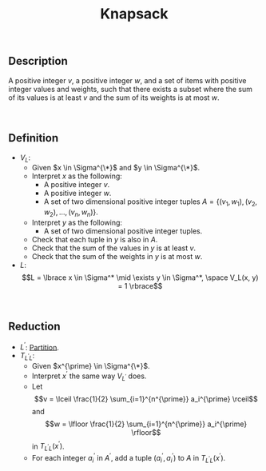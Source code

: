# $$\text{Knapsack}$$

<br>

## Description

A positive integer $v$, a positive integer $w$, and a set of items with positive integer values and weights, such that there exists a subset where the sum of its values is at least $v$ and the sum of its weights is at most $w$.

<br>

## Definition

- $V_L$:
  - Given $x \in \Sigma^{\*}$ and $y \in \Sigma^{\*}$.
  - Interpret $x$ as the following:
    - A positive integer $v$.
    - A positive integer $w$.
    - A set of two dimensional positive integer tuples $A = \lbrace (v_1, w_1), (v_2, w_2), ..., (v_n, w_n) \rbrace$.
  - Interpret $y$ as the following:
    - A set of two dimensional positive integer tuples.
  - Check that each tuple in $y$ is also in $A$.
  - Check that the sum of the values in $y$ is at least $v$.
  - Check that the sum of the weights in $y$ is at most $w$.
- $L$: $$L = \lbrace x \in \Sigma^* \mid \exists y \in \Sigma^*, \space V_L(x, y) = 1 \rbrace$$

<br>

## Reduction

- $L^{\prime}$: [Partition](Partition.md).
- $T_{L^{\prime}L}$:
  - Given $x^{\prime} \in \Sigma^{\*}$.
  - Interpret $x^{\prime}$ the same way $V_{L^{\prime}}$ does.
  - Let $$v = \lceil \frac{1}{2} \sum_{i=1}^{n^{\prime}} a_i^{\prime} \rceil$$ and $$w = \lfloor \frac{1}{2} \sum_{i=1}^{n^{\prime}} a_i^{\prime} \rfloor$$ in $T_{L^{\prime}L}(x^{\prime})$.
  - For each integer $a_i^{\prime}$ in $A^{\prime}$, add a tuple $(a_i^{\prime}, a_i^{\prime})$ to $A$ in $T_{L^{\prime}L}(x^{\prime})$.

